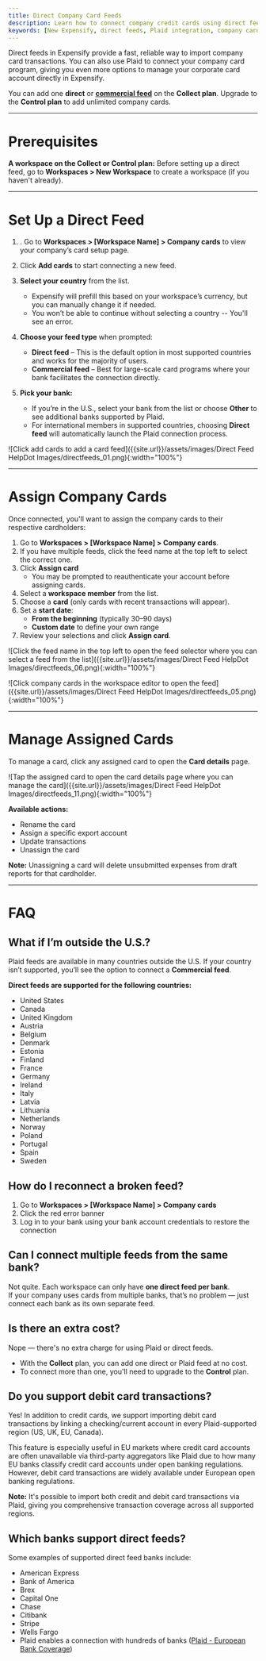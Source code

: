 ```yaml
---
title: Direct Company Card Feeds
description: Learn how to connect company credit cards using direct feeds or Plaid to import transactions and assign cards in New Expensify.
keywords: [New Expensify, direct feeds, Plaid integration, company cards, credit card import, assign cards, connect bank, manage card feeds]
---
```


<div id="new-expensify" markdown="1">

Direct feeds in Expensify provide a fast, reliable way to import company card transactions. You can also use Plaid to connect your company card program, giving you even more options to manage your corporate card account directly in Expensify.

You can add one **direct** or [**commercial feed**](https://help.expensify.com/articles/new-expensify/connect-credit-cards/Commercial-feeds) on the **Collect plan**. Upgrade to the **Control plan** to add unlimited company cards.

---

# Prerequisites

**A workspace on the Collect or Control plan:** Before setting up a direct feed, go to **Workspaces > New Workspace** to create a workspace (if you haven't already).

---

# Set Up a Direct Feed

1. . Go to **Workspaces > [Workspace Name] > Company cards** to view your company’s card setup page.
2. Click **Add cards** to start connecting a new feed.
3. **Select your country** from the list.  
   - Expensify will prefill this based on your workspace’s currency, but you can manually change it if needed.  
   - You won’t be able to continue without selecting a country -- You'll see an error.  
   
4. **Choose your feed type** when prompted:
   - **Direct feed** – This is the default option in most supported countries and works for the majority of users.  
   - **Commercial feed** – Best for large-scale card programs where your bank facilitates the connection directly.
5. **Pick your bank:**
   - If you’re in the U.S., select your bank from the list or choose **Other** to see additional banks supported by Plaid.
   - For international members in supported countries, choosing **Direct feed** will automatically launch the Plaid connection process.

![Click add cards to add a card feed]({{site.url}}/assets/images/Direct Feed HelpDot Images/directfeeds_01.png){:width="100%"}

---

# Assign Company Cards

Once connected, you'll want to assign the company cards to their respective cardholders:

1. Go to **Workspaces > [Workspace Name] > Company cards**.
2. If you have multiple feeds, click the feed name at the top left to select the correct one.
3. Click **Assign card**
   - You may be prompted to reauthenticate your account before assigning cards.
5. Select a **workspace member** from the list.
6. Choose a **card** (only cards with recent transactions will appear).
7. Set a **start date**:
   - **From the beginning** (typically 30–90 days)
   - **Custom date** to define your own range
8. Review your selections and click **Assign card**.

![Click the feed name in the top left to open the feed selector where you can select a feed from the list]({{site.url}}/assets/images/Direct Feed HelpDot Images/directfeeds_06.png){:width="100%"}

![Click company cards in the workspace editor to open the feed]({{site.url}}/assets/images/Direct Feed HelpDot Images/directfeeds_05.png){:width="100%"}

---

# Manage Assigned Cards

To manage a card, click any assigned card to open the **Card details** page.

![Tap the assigned card to open the card details page where you can manage the card]({{site.url}}/assets/images/Direct Feed HelpDot Images/directfeeds_11.png){:width="100%"}

**Available actions:**
- Rename the card  
- Assign a specific export account  
- Update transactions  
- Unassign the card

**Note:** Unassigning a card will delete unsubmitted expenses from draft reports for that cardholder.

---

# FAQ

## What if I’m outside the U.S.?

Plaid feeds are available in many countries outside the U.S. If your country isn’t supported, you’ll see the option to connect a **Commercial feed**.

**Direct feeds are supported for the following countries:**
- United States
- Canada
- United Kingdom
- Austria
- Belgium
- Denmark
- Estonia
- Finland
- France
- Germany
- Ireland
- Italy
- Latvia
- Lithuania
- Netherlands
- Norway
- Poland
- Portugal
- Spain
- Sweden

## How do I reconnect a broken feed?

1. Go to **Workspaces > [Workspace Name] > Company cards**  
2. Click the red error banner  
3. Log in to your bank using your bank account credentials to restore the connection

## Can I connect multiple feeds from the same bank?

Not quite. Each workspace can only have **one direct feed per bank**.  
If your company uses cards from multiple banks, that’s no problem — just connect each bank as its own separate feed.

## Is there an extra cost?

Nope — there's no extra charge for using Plaid or direct feeds.

- With the **Collect** plan, you can add one direct or Plaid feed at no cost.  
- To connect more than one, you'll need to upgrade to the **Control** plan.

## Do you support debit card transactions?

Yes! In addition to credit cards, we support importing debit card transactions by linking a checking/current account in every Plaid-supported region (US, UK, EU, Canada).

This feature is especially useful in EU markets where credit card accounts are often unavailable via third-party aggregators like Plaid due to how many EU banks classify credit card accounts under open banking regulations. However, debit card transactions are widely available under European open banking regulations.

**Note:** It's possible to import both credit and debit card transactions via Plaid, giving you comprehensive transaction coverage across all supported regions.

## Which banks support direct feeds?

Some examples of supported direct feed banks include:

- American Express  
- Bank of America  
- Brex  
- Capital One  
- Chase  
- Citibank  
- Stripe  
- Wells Fargo  
- Plaid enables a connection with hundreds of banks ([Plaid - European Bank Coverage](https://plaid.com/docs/resources/#european-bank-coverage))

</div>
